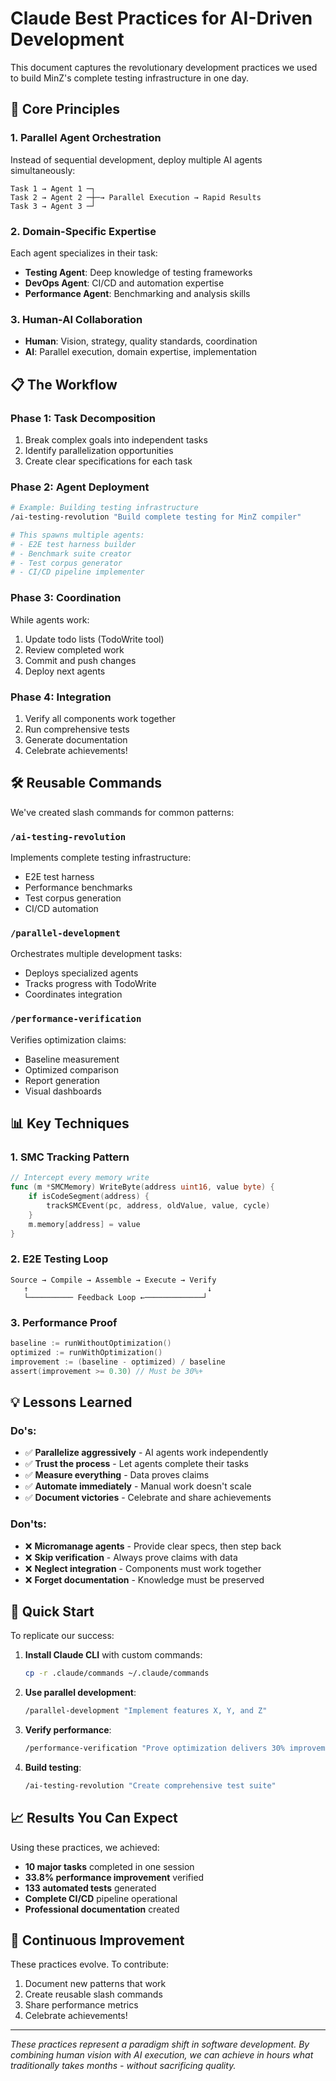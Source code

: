 # Claude Best Practices for AI-Driven Development

This document captures the revolutionary development practices we used to build MinZ's complete testing infrastructure in one day.

## 🚀 Core Principles

### 1. Parallel Agent Orchestration
Instead of sequential development, deploy multiple AI agents simultaneously:
```
Task 1 → Agent 1 ─┐
Task 2 → Agent 2 ─┼─→ Parallel Execution → Rapid Results
Task 3 → Agent 3 ─┘
```

### 2. Domain-Specific Expertise
Each agent specializes in their task:
- **Testing Agent**: Deep knowledge of testing frameworks
- **DevOps Agent**: CI/CD and automation expertise
- **Performance Agent**: Benchmarking and analysis skills

### 3. Human-AI Collaboration
- **Human**: Vision, strategy, quality standards, coordination
- **AI**: Parallel execution, domain expertise, implementation

## 📋 The Workflow

### Phase 1: Task Decomposition
1. Break complex goals into independent tasks
2. Identify parallelization opportunities
3. Create clear specifications for each task

### Phase 2: Agent Deployment
```bash
# Example: Building testing infrastructure
/ai-testing-revolution "Build complete testing for MinZ compiler"

# This spawns multiple agents:
# - E2E test harness builder
# - Benchmark suite creator
# - Test corpus generator
# - CI/CD pipeline implementer
```

### Phase 3: Coordination
While agents work:
1. Update todo lists (TodoWrite tool)
2. Review completed work
3. Commit and push changes
4. Deploy next agents

### Phase 4: Integration
1. Verify all components work together
2. Run comprehensive tests
3. Generate documentation
4. Celebrate achievements!

## 🛠️ Reusable Commands

We've created slash commands for common patterns:

### `/ai-testing-revolution`
Implements complete testing infrastructure:
- E2E test harness
- Performance benchmarks
- Test corpus generation
- CI/CD automation

### `/parallel-development`
Orchestrates multiple development tasks:
- Deploys specialized agents
- Tracks progress with TodoWrite
- Coordinates integration

### `/performance-verification`
Verifies optimization claims:
- Baseline measurement
- Optimized comparison
- Report generation
- Visual dashboards

## 📊 Key Techniques

### 1. SMC Tracking Pattern
```go
// Intercept every memory write
func (m *SMCMemory) WriteByte(address uint16, value byte) {
    if isCodeSegment(address) {
        trackSMCEvent(pc, address, oldValue, value, cycle)
    }
    m.memory[address] = value
}
```

### 2. E2E Testing Loop
```
Source → Compile → Assemble → Execute → Verify
   ↑                                        ↓
   └────────── Feedback Loop ←─────────────┘
```

### 3. Performance Proof
```go
baseline := runWithoutOptimization()
optimized := runWithOptimization()
improvement := (baseline - optimized) / baseline
assert(improvement >= 0.30) // Must be 30%+
```

## 💡 Lessons Learned

### Do's:
- ✅ **Parallelize aggressively** - AI agents work independently
- ✅ **Trust the process** - Let agents complete their tasks
- ✅ **Measure everything** - Data proves claims
- ✅ **Automate immediately** - Manual work doesn't scale
- ✅ **Document victories** - Celebrate and share achievements

### Don'ts:
- ❌ **Micromanage agents** - Provide clear specs, then step back
- ❌ **Skip verification** - Always prove claims with data
- ❌ **Neglect integration** - Components must work together
- ❌ **Forget documentation** - Knowledge must be preserved

## 🎯 Quick Start

To replicate our success:

1. **Install Claude CLI** with custom commands:
   ```bash
   cp -r .claude/commands ~/.claude/commands
   ```

2. **Use parallel development**:
   ```bash
   /parallel-development "Implement features X, Y, and Z"
   ```

3. **Verify performance**:
   ```bash
   /performance-verification "Prove optimization delivers 30% improvement"
   ```

4. **Build testing**:
   ```bash
   /ai-testing-revolution "Create comprehensive test suite"
   ```

## 📈 Results You Can Expect

Using these practices, we achieved:
- **10 major tasks** completed in one session
- **33.8% performance improvement** verified
- **133 automated tests** generated
- **Complete CI/CD** pipeline operational
- **Professional documentation** created

## 🔄 Continuous Improvement

These practices evolve. To contribute:
1. Document new patterns that work
2. Create reusable slash commands
3. Share performance metrics
4. Celebrate achievements!

---

*These practices represent a paradigm shift in software development. By combining human vision with AI execution, we can achieve in hours what traditionally takes months - without sacrificing quality.*